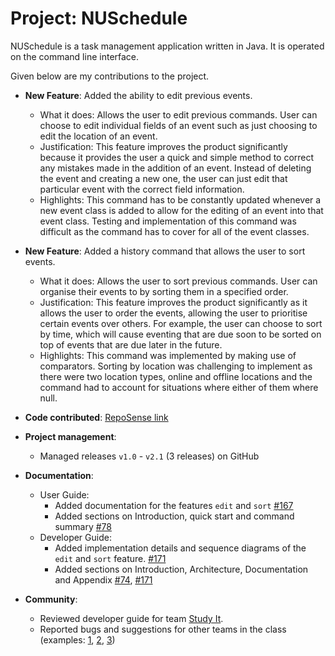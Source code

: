 # Project: NUSchedule

NUSchedule is a task management application written in Java. It is operated on the command line interface.

Given below are my contributions to the project.

* **New Feature**: Added the ability to edit previous events.
  * What it does: Allows the user to edit previous commands. User can choose to edit individual fields of an event such as just choosing to edit the location of an event.
  * Justification: This feature improves the product significantly because it provides the user a quick and simple method to correct any mistakes made in the addition of an event. Instead of deleting the event and creating a new one, the user can just edit that particular event with the correct field information.
  * Highlights: This command has to be constantly updated whenever a new event class is added to allow for the editing of an event into that event class. Testing and implementation of this command was difficult as the command has to cover for all of the event classes.

* **New Feature**: Added a history command that allows the user to sort events.
  * What it does: Allows the user to sort previous commands. User can organise their events to by sorting them in a specified order.
  * Justification: This feature improves the product significantly as it allows the user to order the events, allowing the user to prioritise certain events over others. For example, the user can choose to sort by time, which will cause eventing that are due soon to be sorted on top of events that are due later in the future.
  * Highlights: This command was implemented by making use of comparators. Sorting by location was challenging to implement as there were two location types, online and offline locations and the command had to account for situations where either of them where null.

* **Code contributed**: [RepoSense link](https://nus-cs2113-ay2021s1.github.io/tp-dashboard/#breakdown=true&search=xuche123&sort=groupTitle&sortWithin=title&since=2020-09-27&timeframe=commit&mergegroup=&groupSelect=groupByRepos&checkedFileTypes=docs~functional-code~test-code~other)

* **Project management**:
  * Managed releases `v1.0` - `v2.1` (3 releases) on GitHub

* **Documentation**:
  * User Guide:
    * Added documentation for the features `edit` and `sort` [\#167](https://github.com/AY2021S1-CS2113T-F14-4/tp/pull/167)
    * Added sections on Introduction, quick start and command summary [\#78](https://github.com/AY2021S1-CS2113T-F14-4/tp/pull/78)
  * Developer Guide:
    * Added implementation details and sequence diagrams of the `edit` and `sort` feature. [\#171](https://github.com/AY2021S1-CS2113T-F14-4/tp/pull/171)
    * Added sections on Introduction, Architecture, Documentation and Appendix [\#74](https://github.com/AY2021S1-CS2113T-F14-4/tp/pull/74), [\#171](https://github.com/AY2021S1-CS2113T-F14-4/tp/pull/171)

* **Community**:
  * Reviewed developer guide for team [Study It](https://github.com/nus-cs2113-AY2021S1/tp/pulls?q=is%3Aopen+is%3Apr+CS2113T-T12-1+).
  * Reported bugs and suggestions for other teams in the class (examples: [1](https://github.com/AY2021S1-CS2113T-W12-3/tp/issues/177), [2](https://github.com/AY2021S1-CS2113T-W12-3/tp/issues/175), [3](https://github.com/AY2021S1-CS2113T-W12-3/tp/issues/174))

